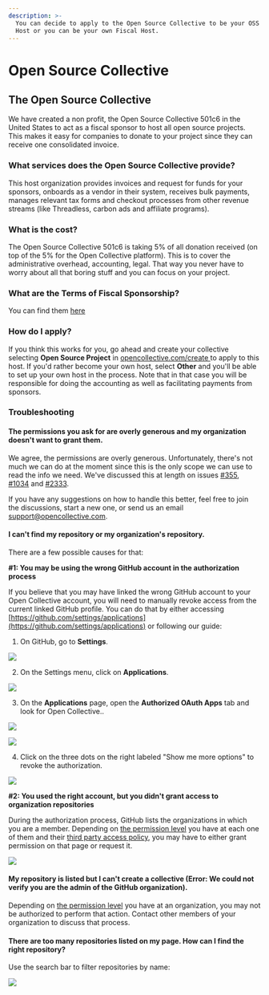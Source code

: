 ```yaml
---
description: >-
  You can decide to apply to the Open Source Collective to be your OSS Fiscal
  Host or you can be your own Fiscal Host.
---
```


# Open Source Collective

## The Open Source Collective

We have created a non profit, the Open Source Collective 501c6 in the United States to act as a fiscal sponsor to host all open source projects. This makes it easy for companies to donate to your project since they can receive one consolidated invoice.

### What services does the Open Source Collective provide?

This host organization provides invoices and request for funds for your sponsors, onboards as a vendor in their system, receives bulk payments, manages relevant tax forms and checkout processes from other revenue streams \(like Threadless, carbon ads and affiliate programs\).

### What is the cost?

The Open Source Collective 501c6 is taking 5% of all donation received \(on top of the 5% for the Open Collective platform\). This is to cover the administrative overhead, accounting, legal. That way you never have to worry about all that boring stuff and you can focus on your project.

### What are the Terms of Fiscal Sponsorship?

You can find them [here](https://docs.google.com/document/u/1/d/1HRYVADHN1-4B6wGCxIA6dx28jHtcAVIvt95hkjEZVQE/pub)

### How do I apply?

If you think this works for you, go ahead and create your collective selecting **Open Source Project** in [opencollective.com/create ](https://opencollective.com/create)to apply to this host. If you'd rather become your own host, select **Other** and you'll be able to set up your own host in the process. Note that in that case you will be responsible for doing the accounting as well as facilitating payments from sponsors.

### **Troubleshooting**

#### The permissions you ask for are overly generous and my organization doesn't want to grant them.

We agree, the permissions are overly generous. Unfortunately, there's not much we can do at the moment since this is the only scope we can use to read the info we need. We've discussed this at length on issues [\#355](https://github.com/opencollective/opencollective/issues/355), [\#1034](https://github.com/opencollective/opencollective/issues/1034) and [\#2333](https://github.com/opencollective/opencollective/issues/2333).

If you have any suggestions on how to handle this better, feel free to join the discussions, start a new one, or send us an email [support@opencollective.com](mailto:support@opencollective.com).

#### I can't find my repository or my organization's repository.

There are a few possible causes for that:

**\#1: You may be using the wrong GitHub account in the authorization process**

If you believe that you may have linked the wrong GitHub account to your Open Collective account, you will need to manually revoke access from the current linked GitHub profile. You can do that by either accessing [https://github.com/settings/applications](https://github.com/settings/applications) or following our guide:

1. On GitHub, go to **Settings**. 

![](../.gitbook/assets/fiscal-host_open-source-collective_github-dropdown-menu_2019-10-28.png)

2. On the Settings menu, click on **Applications**.

![](../.gitbook/assets/fiscal-host_open-source-collective_github-settings-interface_2019-10-28.png)

3. On the **Applications** page, open the **Authorized OAuth Apps** tab and look for Open Collective..

![](../.gitbook/assets/fiscal-host_open-source-collective_github-app-list_2019-10-28%20%281%29.png)

![](../.gitbook/assets/fiscal-host_open-source-collective_github-list-oauth-apps_2019-10-28.png)

4. Click on the three dots on the right labeled "Show me more options" to revoke the authorization.  


![](../.gitbook/assets/fiscal-host_open-source-collective_github-list-oauth-revoke_2019-10-28.png)

**\#2: You used the right account, but you didn't grant access to organization repositories**

During the authorization process, GitHub lists the organizations in which you are a member. Depending on [the permission level](https://help.github.com/en/github/setting-up-and-managing-organizations-and-teams/permission-levels-for-an-organization) you have at each one of them and their [third party access policy](https://help.github.com/en/github/setting-up-and-managing-organizations-and-teams/enabling-oauth-app-access-restrictions-for-your-organization), you may have to either grant permission on that page or request it.

![](../.gitbook/assets/fiscal-host_open-source-collective-github-authorize-open-collective_2019-10-28.png)

#### My repository is listed but I can't create a collective \(Error: We could not verify you are the admin of the GitHub organization\).

Depending on [the permission level](https://help.github.com/en/github/setting-up-and-managing-organizations-and-teams/permission-levels-for-an-organization) you have at an organization, you may not be authorized to perform that action. Contact other members of your organization to discuss that process.

#### There are too many repositories listed on my page. How can I find the right repository?

Use the search bar to filter repositories by name:

![](../.gitbook/assets/fiscal-hosts_open-source-collective_search-bar-pick-a-repo_2019-10-28%20%281%29.gif)

